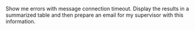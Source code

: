 Show me errors with message connection timeout. Display the results in a summarized table and then prepare an email for my supervisor with this information.